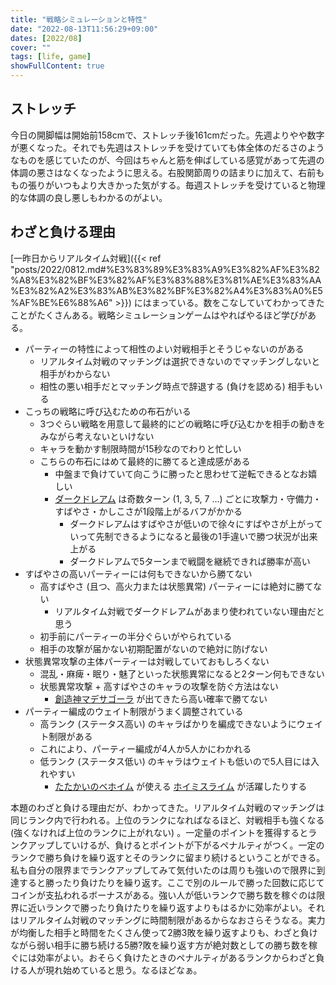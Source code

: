 ```yaml
---
title: "戦略シミュレーションと特性"
date: "2022-08-13T11:56:29+09:00"
dates: [2022/08]
cover: ""
tags: [life, game]
showFullContent: true
---
```


## ストレッチ

今日の開脚幅は開始前158cmで、ストレッチ後161cmだった。先週よりやや数字が悪くなった。それでも先週はストレッチを受けていても体全体のだるさのようなものを感じていたのが、今回はちゃんと筋を伸ばしている感覚があって先週の体調の悪さはなくなったように思える。右股関節周りの詰まりに加えて、右前ももの張りがいつもより大きかった気がする。毎週ストレッチを受けていると物理的な体調の良し悪しもわかるのがよい。

## わざと負ける理由

[一昨日からリアルタイム対戦]({{< ref "posts/2022/0812.md#%E3%83%89%E3%83%A9%E3%82%AF%E3%82%A8%E3%82%BF%E3%82%AF%E3%83%88%E3%81%AE%E3%83%AA%E3%82%A2%E3%83%AB%E3%82%BF%E3%82%A4%E3%83%A0%E5%AF%BE%E6%88%A6" >}}) にはまっている。数をこなしていてわかってきたことがたくさんある。戦略シミュレーションゲームはやればやるほど学びがある。

* パーティーの特性によって相性のよい対戦相手とそうじゃないのがある
  * リアルタイム対戦のマッチングは選択できないのでマッチングしないと相手がわからない
  * 相性の悪い相手だとマッチング時点で辞退する (負けを認める) 相手もいる
* こっちの戦略に呼び込むための布石がいる
  * 3つぐらい戦略を用意して最終的にどの戦略に呼び込むかを相手の動きをみながら考えないといけない
  * キャラを動かす制限時間が15秒なのでわりと忙しい
  * こちらの布石にはめて最終的に勝てると達成感がある
    * 中盤まで負けていて向こうに勝ったと思わせて逆転できるとなお嬉しい
    * [ダークドレアム](https://game8.jp/dqtact/395606) は奇数ターン (1, 3, 5, 7 ...) ごとに攻撃力・守備力・すばやさ・かしこさが1段階上がるバフがかかる
      * ダークドレアムはすばやさが低いので徐々にすばやさが上がっていって先制できるようになると最後の1手違いで勝つ状況が出来上がる
      * ダークドレアムで5ターンまで戦闘を継続できれば勝率が高い
* すばやさの高いパーティーには何もできないから勝てない
  * 高すばやさ (且つ、高火力または状態異常) パーティーには絶対に勝てない
    * リアルタイム対戦でダークドレアムがあまり使われていない理由だと思う
  * 初手前にパーティーの半分ぐらいがやられている
  * 相手の攻撃が届かない初期配置がないので絶対に防げない
* 状態異常攻撃の主体パーティーは対戦していておもしろくない
  * 混乱・麻痺・眠り・魅了といった状態異常になると2ターン何もできない
  * 状態異常攻撃 + 高すばやさのキャラの攻撃を防ぐ方法はない
    * [創造神マデサゴーラ](https://game8.jp/dqtact/455291) が出てきたら高い確率で勝てない
* パーティー編成のウェイト制限がうまく調整されている
  * 高ランク (ステータス高い) のキャラばかりを編成できないようにウェイト制限がある
  * これにより、パーティー編成が4人か5人かにわかれる
  * 低ランク (ステータス低い) のキャラはウェイトも低いので5人目には入れやすい
    * [たたかいのベホイム](https://game8.jp/dqtact/390466) が使える [ホイミスライム](https://game8.jp/dqtact/344037) が活躍したりする

本題のわざと負ける理由だが、わかってきた。リアルタイム対戦のマッチングは同じランク内で行われる。上位のランクになればなるほど、対戦相手も強くなる (強くなければ上位のランクに上がれない) 。一定量のポイントを獲得するとランクアップしていけるが、負けるとポイントが下がるペナルティがつく。一定のランクで勝ち負けを繰り返すとそのランクに留まり続けるということができる。私も自分の限界までランクアップしてみて気付いたのは周りも強いので限界に到達すると勝ったり負けたりを繰り返す。ここで別のルールで勝った回数に応じてコインが支払われるボーナスがある。強い人が低いランクで勝ち数を稼ぐのは限界に近いランクで勝ったり負けたりを繰り返すよりもはるかに効率がよい。それはリアルタイム対戦のマッチングに時間制限があるからなおさらそうなる。実力が均衡した相手と時間をたくさん使って2勝3敗を繰り返すよりも、わざと負けながら弱い相手に勝ち続ける5勝?敗を繰り返す方が絶対数としての勝ち数を稼ぐには効率がよい。おそらく負けたときのペナルティがあるランクからわざと負ける人が現れ始めていると思う。なるほどなぁ。
